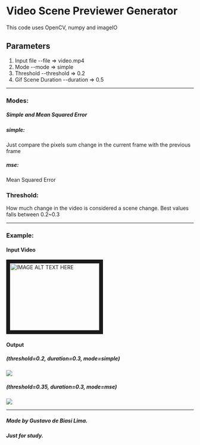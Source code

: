 # Video Scene Previewer Generator

This code uses OpenCV, numpy and imageIO

## Parameters
1. Input file --file => video.mp4
2. Mode --mode => simple
3. Threshold --threshold => 0.2
4. Gif Scene Duration  --duration => 0.5

---

### Modes:
##### Simple and Mean Squared Error
##### simple:
Just compare the pixels sum change in the current frame with the previous frame
##### mse:
Mean Squared Error

### Threshold:
How much change in the video is considered a scene change. Best values falls between 0.2~0.3

***
### Example:
#### Input Video
<a href="http://www.youtube.com/watch?feature=player_embedded&v=gRKKvzuOQEs
" target="_blank"><img src="http://img.youtube.com/vi/gRKKvzuOQEs/0.jpg"
alt="IMAGE ALT TEXT HERE" width="240" height="180" border="10" /></a>

#### Output
##### (threshold=0.2, duration=0.3, mode=simple)
<img src="https://github.com/gustblima/scenes-previewer/raw/master/example/amazingnature_simple_0.20.gif" />

##### (threshold=0.35, duration=0.3, mode=mse)
<img src="https://github.com/gustblima/scenes-previewer/raw/master/example/amazingnature_mse_0.35.gif" />

***


##### Made by Gustavo de Biasi Lima.
##### Just for study.
